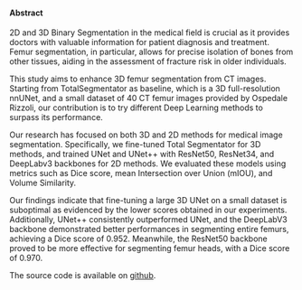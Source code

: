 #### Abstract
2D and 3D Binary Segmentation in the medical field is crucial as it provides doctors with valuable information for patient diagnosis and treatment. Femur segmentation, in particular, allows for precise isolation of bones from other tissues, aiding in the assessment of fracture risk in older individuals.

This study aims to enhance 3D femur segmentation from CT images. 
Starting from TotalSegmentator as baseline, which is a 3D full-resolution nnUNet, and a small dataset of 40 CT femur images provided by Ospedale Rizzoli, our contribution is to try different Deep Learning methods to surpass its performance.

Our research has focused on both 3D and 2D methods for medical image segmentation. Specifically, we fine-tuned Total Segmentator for 3D methods, and trained UNet  and UNet++ with ResNet50, ResNet34, and DeepLabv3 backbones for 2D methods. We evaluated these models using metrics such as Dice score, mean Intersection over Union (mIOU), and Volume Similarity.

Our findings indicate that fine-tuning a large 3D UNet on a small dataset is suboptimal as evidenced by the lower scores obtained in our experiments. Additionally, UNet++ consistently outperformed UNet, and the DeepLabV3 backbone demonstrated better performances in segmenting entire femurs, achieving a Dice score of 0.952. Meanwhile, the ResNet50 backbone proved to be more effective for segmenting femur heads, with a Dice score of 0.970.

The source code is available on [github](https://github.com/francesco-source/2D_3D_femur_segmentation).